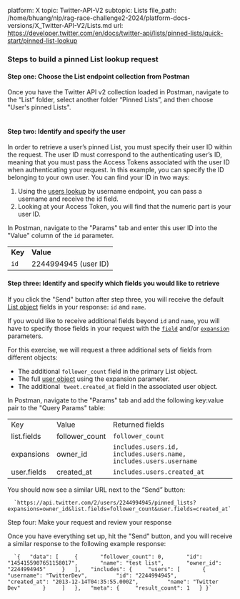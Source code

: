 platform: X
topic: Twitter-API-V2
subtopic: Lists
file_path: /home/bhuang/nlp/rag-race-challenge2-2024/platform-docs-versions/X_Twitter-API-V2/Lists.md
url: https://developer.twitter.com/en/docs/twitter-api/lists/pinned-lists/quick-start/pinned-list-lookup


### Steps to build a pinned List lookup request

#### Step one: Choose the List endpoint collection from Postman

Once you have the Twitter API v2 collection loaded in Postman, navigate to the “List” folder, select another folder “Pinned Lists”, and then choose "User's pinned Lists".  
 

#### Step two: Identify and specify the user

In order to retrieve a user’s pinned List, you must specify their user ID within the request. The user ID must correspond to the authenticating user’s ID, meaning that you must pass the Access Tokens associated with the user ID when authenticating your request. In this example, you can specify the ID belonging to your own user. You can find your ID in two ways:

1. Using the [users lookup](https://developer.twitter.com/en/docs/twitter-api/users/lookup/api-reference) by username endpoint, you can pass a username and receive the id field.
2. Looking at your Access Token, you will find that the numeric part is your user ID.

In Postman, navigate to the "Params" tab and enter this user ID into the "Value" column of the `id` parameter.

|     |     |
| --- | --- |
| **Key** | **Value** |
| `id` | 2244994945 (user ID) |

#### Step three: Identify and specify which fields you would like to retrieve

If you click the "Send" button after step three, you will receive the default [List object](https://developer.twitter.com/en/docs/twitter-api/data-dictionary/object-model/lists) fields in your response: `id` and `name`.

If you would like to receive additional fields beyond `id` and `name`, you will have to specify those fields in your request with the [`field`](https://developer.twitter.com/content/developer-twitter/en/docs/twitter-api/data-dictionary/introduction/fields) and/or [`expansion`](https://developer.twitter.com/en/docs/twitter-api/data-dictionary/introduction/expansions) parameters.

For this exercise, we will request a three additional sets of fields from different objects:

* The additional `follower_count` field in the primary List object.
* The full [user object](https://developer.twitter.com/en/docs/twitter-api/data-dictionary/object-model/user) using the expansion parameter.
* The additional  `tweet.created_at` field in the associated user object.
    

In Postman, navigate to the "Params" tab and add the following key:value pair to the "Query Params" table:

|     |     |     |
| --- | --- | --- |
| Key | Value | Returned fields |
| list.fields | follower\_count | `follower_count` |
| expansions | owner\_id | `includes.users.id,   includes.users.name,   includes.users.username` |
| user.fields | created\_at | `includes.users.created_at` |

You should now see a similar URL next to the “Send” button:

      `https://api.twitter.com/2/users/2244994945/pinned_lists?expansions=owner_id&list.fields=follower_count&user.fields=created_at`
    

Step four: Make your request and review your response  

Once you have everything set up, hit the "Send" button, and you will receive a similar response to the following example response:

      `{   "data": [     {       "follower_count": 0,       "id": "1454155907651158017",       "name": "test list",       "owner_id": "2244994945"     }   ],   "includes": {     "users": [       {         "username": "TwitterDev",         "id": "2244994945",         "created_at": "2013-12-14T04:35:55.000Z",         "name": "Twitter Dev"       }     ]   },   "meta": {     "result_count": 1   } }`